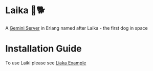 # Laika 🚀🐕

A [Gemini Server](https://gemini.circumlunar.space/) in Erlang named after Laika - the first dog in space

# Installation Guide

To use Laiki please see [Liaka Example](https://github.com/gordonguthrie/laika-example)